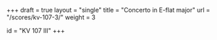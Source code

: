 +++
draft = true
layout = "single"
title = "Concerto in E-flat major"
url = "/scores/kv-107-3/"
weight = 3

id = "KV 107 III"
+++
